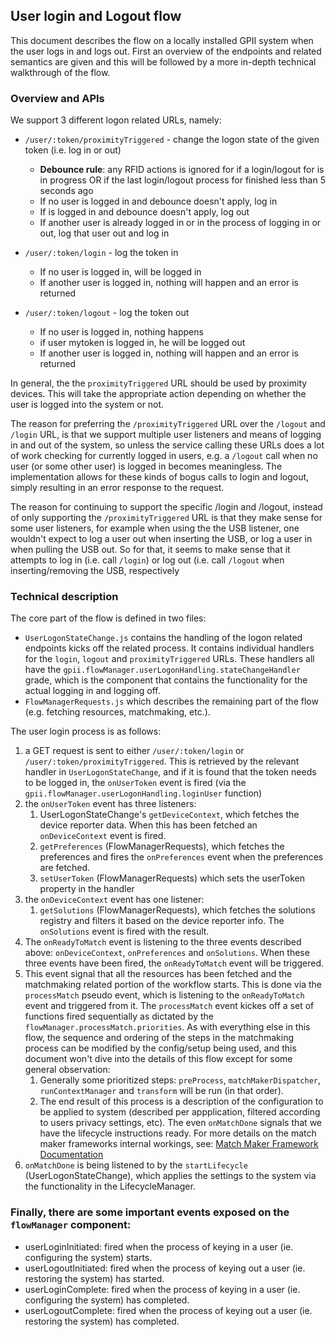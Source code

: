 ## User login and Logout flow

This document describes the flow on a locally installed GPII system when the user logs in and logs out. First an overview of the endpoints and related semantics are given and this will be followed by a more in-depth technical walkthrough of the flow.

### Overview and APIs
We support 3 different logon related URLs, namely:
* `/user/:token/proximityTriggered` - change the logon state of the given token (i.e. log in or out)
  * **Debounce rule**: any RFID actions is ignored for <mytoken> if a login/logout for <mytoken> is in progress OR if the last login/logout process for <mytoken> finished less than 5 seconds ago
  * If no user is logged in and debounce doesn't apply, log in <mytoken>
  * If <mytoken> is logged in and debounce doesn't apply, log out <mytoken>
  * If another user is already logged in or in the process of logging in or out, log that user out and log in <mytoken>

* `/user/:token/login` - log the token in
  * If no user is logged in, <mytoken> will be logged in
  * If another user is logged in, nothing will happen and an error is returned

* `/user/:token/logout` - log the token out
  * If no user is logged in, nothing happens
  * if user mytoken is logged in, he will be logged out
  * If another user is logged in, nothing will happen and an error is returned

In general, the the `proximityTriggered` URL should be used by proximity devices. This will take the appropriate action depending on whether the user is logged into the system or not.

The reason for preferring the `/proximityTriggered` URL over the `/logout` and `/login` URL, is that we support multiple user listeners and means of logging in and out of the system, so unless the service calling these URLs does a lot of work checking for currently logged in users, e.g. a `/logout` call when no user (or some other user) is logged in becomes meaningless. The implementation allows for these kinds of bogus calls to login and logout, simply resulting in an error response to the request.

The reason for continuing to support the specific /login and /logout, instead of only supporting the `/proximityTriggered` URL is that they make sense for some user listeners, for example when using the the USB listener, one wouldn't expect to log a user out when inserting the USB, or log a user in when pulling the USB out. So for that, it seems to make sense that it attempts to log in (i.e. call `/login`) or log out (i.e. call `/logout` when inserting/removing the USB, respectively

### Technical description

The core part of the flow is defined in two files:

* `UserLogonStateChange.js` contains the handling of the logon related endpoints kicks off the related process. It contains individual handlers for the `login`, `logout` and `proximityTriggered` URLs. These handlers all have the `gpii.flowManager.userLogonHandling.stateChangeHandler` grade, which is the component that contains the functionality for the actual logging in and logging off.
* `FlowManagerRequests.js` which describes the remaining part of the flow (e.g. fetching resources, matchmaking, etc.).

The user login process is as follows:

1. a GET request is sent to either `/user/:token/login` or `/user/:token/proximityTriggered`. This is retrieved by the relevant handler in `UserLogonStateChange`, and if it is found that the token needs to be logged in, the `onUserToken` event is fired (via the `gpii.flowManager.userLogonHandling.loginUser` function)
2. the `onUserToken` event has three listeners:
   1. UserLogonStateChange's `getDeviceContext`, which fetches the device reporter data. When this has been fetched an `onDeviceContext` event is fired.
   2. `getPreferences` (FlowManagerRequests), which fetches the preferences and fires the `onPreferences` event when the preferences are fetched.
   3. `setUserToken` (FlowManagerRequests) which sets the userToken property in the handler
3. the `onDeviceContext` event has one listener:
   1. `getSolutions` (FlowManagerRequests), which fetches the solutions registry and filters it based on the device reporter info. The `onSolutions` event is fired with the result.
4. The `onReadyToMatch` event is listening to the three events described above: `onDeviceContext`, `onPreferences` and `onSolutions`. When these three events have been fired, the `onReadyToMatch` event will be triggered.
5. This event signal that all the resources has been fetched and the matchmaking related portion of the workflow starts. This is done via the `processMatch` pseudo event, which is listening to the `onReadyToMatch` event and triggered from it. The `processMatch` event kickes off a set of functions fired sequentially as dictated by the `flowManager.processMatch.priorities`. As with everything else in this flow, the sequence and ordering of the steps in the matchmaking process can be modified by the config/setup being used, and this document won't dive into the details of this flow except for some general observation:
   1. Generally some prioritized steps: `preProcess`, `matchMakerDispatcher`, `runContextManager` and `transform` will be run (in that order).
   1. The end result of this process is a description of the configuration to be applied to system (described per appplication, filtered according to users privacy settings, etc). The even `onMatchDone` signals that we have the lifecycle instructions ready. For more details on the match maker frameworks internal workings, see: [Match Maker Framework Documentation](MatchMakerFramework.md)
6. `onMatchDone` is being listened to by the `startLifecycle` (UserLogonStateChange), which applies the settings to the system via the functionality in the LifecycleManager.

### Finally, there are some important events exposed on the `flowManager` component:

* userLoginInitiated: fired when the process of keying in a user (ie. configuring the system) starts.
* userLogoutInitiated: fired when the process of keying out a user (ie. restoring the system) has started.
* userLoginComplete: fired when the process of keying in a user (ie. configuring the system) has completed.
* userLogoutComplete: fired when the process of keying out a user (ie. restoring the system) has completed.
